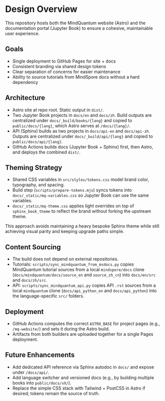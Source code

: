 # Design Overview

This repository hosts both the MindQuantum website (Astro) and the documentation portal (Jupyter Book) to ensure a cohesive, maintainable user experience.

## Goals

- Single deployment to GitHub Pages for site + docs
- Consistent branding via shared design tokens
- Clear separation of concerns for easier maintenance
- Ability to source tutorials from MindSpore docs without a hard dependency

## Architecture

- Astro site at repo root. Static output in `dist/`.
- Two Jupyter Book projects in `docs/en` and `docs/zh`. Build outputs are centralized under `docs/_build/books/{lang}` and copied to `public/docs/{lang}`, which Astro serves at `/docs/{lang}/`.
- API (Sphinx) builds as two projects in `docs/api-en` and `docs/api-zh`. Outputs are centralized under `docs/_build/api/{lang}` and copied to `public/docs/api/{lang}`.
- GitHub Actions builds docs (Jupyter Book + Sphinx) first, then Astro, and deploys the combined `dist/`.

## Theming Strategy

- Shared CSS variables in `src/styles/tokens.css` model brand color, typography, and spacing.
- Build step (`scripts/prepare-tokens.mjs`) syncs tokens into `docs/_static/mq-variables.css` so Jupyter Book can use the same variables.
- `docs/_static/mq-theme.css` applies light overrides on top of `sphinx_book_theme` to reflect the brand without forking the upstream theme.

This approach avoids maintaining a heavy bespoke Sphinx theme while still achieving visual parity and keeping upgrade paths simple.

## Content Sourcing

- The build does not depend on external repositories.
- Tutorials: `scripts/sync_mindquantum_from_msdocs.py` copies MindQuantum tutorial sources from a local `mindspore/docs` clone (`docs/mindquantum/docs/source_en` and `source_zh_cn`) into `docs/en/src` and `docs/zh/src`.
- API: `scripts/sync_mindquantum_api.py` copies API `.rst` sources from a local `mindquantum` clone (`docs/api_python_en` and `docs/api_python`) into the language-specific `src/` folders.

## Deployment

- GitHub Actions computes the correct `ASTRO_BASE` for project pages (e.g., `/mq-website/`) and sets it during the Astro build.
- Artifacts from both builders are uploaded together for a single Pages deployment.

## Future Enhancements

- Add dedicated API reference via Sphinx autodoc in `docs/` and expose under `/docs/api/`.
- Add language switcher and versioned docs (e.g., by building multiple books into `public/docs/vX/`).
- Replace the simple CSS stack with Tailwind + PostCSS in Astro if desired; tokens remain the source of truth.
